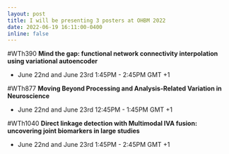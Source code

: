 ```yaml
---
layout: post
title: I will be presenting 3 posters at OHBM 2022
date: 2022-06-19 16:11:00-0400
inline: false
---
```


#WTh390 **Mind the gap: functional network connectivity interpolation using variational autoencoder**

- June 22nd and June 23rd 1:45PM - 2:45PM GMT +1

#WTh877 **Moving Beyond Processing and Analysis-Related Variation in Neuroscience**

- June 22nd and June 23rd 12:45PM - 1:45PM GMT +1

#WTh1040 **Direct linkage detection with Multimodal IVA fusion: uncovering joint biomarkers in large studies**

- June 22nd and June 23rd 1:45PM - 2:45PM GMT +1